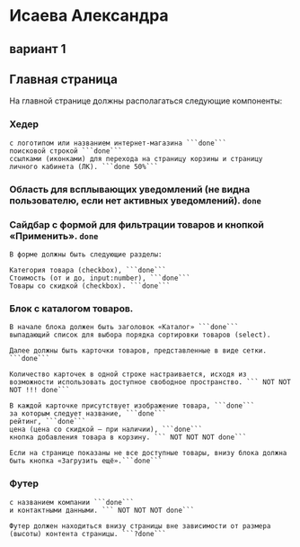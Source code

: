 # Исаева Александра
## вариант 1

## Главная страница

На главной странице должны располагаться следующие компоненты:

### Хедер 
    с логотипом или названием интернет-магазина ```done```
    поисковой строкой ```done```
    ссылками (иконками) для перехода на страницу корзины и страницу личного кабинета (ЛК). ```done 50%```


### Область для всплывающих уведомлений (не видна пользователю, если нет активных уведомлений). ```done```

### Сайдбар с формой для фильтрации товаров и кнопкой «Применить». ```done```

    В форме должны быть следующие разделы:

    Категория товара (checkbox), ```done```
    Стоимость (от и до, input:number), ```done```
    Товары со скидкой (checkbox). ```done```


### Блок с каталогом товаров. 

    В начале блока должен быть заголовок «Каталог» ```done```
    выпадающий список для выбора порядка сортировки товаров (select). 

    Далее должны быть карточки товаров, представленные в виде сетки. ```done```

    Количество карточек в одной строке настраивается, исходя из возможности использовать доступное свободное пространство. ``` NOT NOT NOT !!! done```

    В каждой карточке присутствует изображение товара, ```done```
    за которым следует название, ```done```
    рейтинг, ```done```
    цена (цена со скидкой – при наличии), ```done```
    кнопка добавления товара в корзину. ``` NOT NOT NOT done```

    Если на странице показаны не все доступные товары, внизу блока должна быть кнопка «Загрузить ещё».```done```


### Футер 
    с названием компании ```done```
    и контактными данными. ``` NOT NOT NOT done```

    Футер должен находиться внизу страницы вне зависимости от размера (высоты) контента страницы. ```?done```